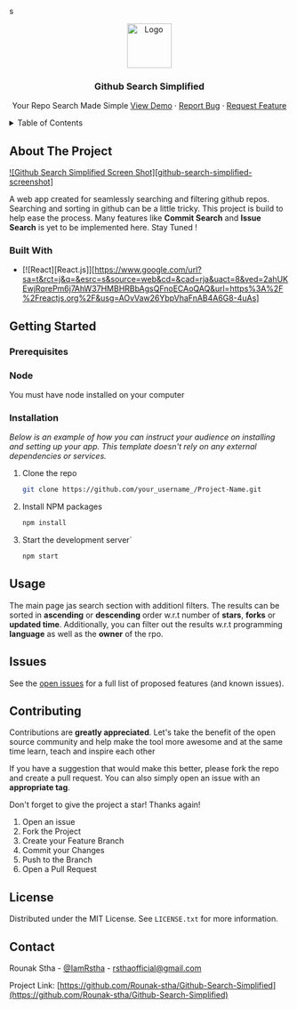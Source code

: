 s<br />
<div align="center">
  <img src="/Logo.png" alt="Logo" width="80" height="80">

  <h3 align="center">Github Search Simplified</h3>

  <p align="center">
    Your Repo Search Made Simple
    <a href="#">View Demo</a>
    ·
    <a href="https://github.com/Rounak-stha/Github-Search-Simplified/issues">Report Bug</a>
    ·
    <a href="https://github.com/Rounak-stha/Github-Search-Simplified/issues">Request Feature</a>
  </p>
</div>



<!-- TABLE OF CONTENTS -->
<details>
  <summary>Table of Contents</summary>
  <ol>
    <li>
      <a href="#about-the-project">About The Project</a>
      <ul>
        <li><a href="#built-with">Built With</a></li>
      </ul>
    </li>
    <li>
      <a href="#getting-started">Getting Started</a>
      <ul>
        <li><a href="#prerequisites">Prerequisites</a></li>
        <li><a href="#installation">Installation</a></li>
      </ul>
    </li>
    <li><a href="#usage">Usage</a></li>
    <li><a href="#roadmap">Roadmap</a></li>
    <li><a href="#contributing">Contributing</a></li>
    <li><a href="#license">License</a></li>
    <li><a href="#contact">Contact</a></li>
    <li><a href="#acknowledgments">Acknowledgments</a></li>
  </ol>
</details>



<!-- ABOUT THE PROJECT -->
## About The Project

[![Github Search Simplified Screen Shot][github-search-simplified-screenshot]](https://github.com/Rounak-stha/Github-Search-Simplified/blob/main/public/Logo.png?raw=true)

A web app created for seamlessly searching and filtering github repos. Searching and sorting in github can be a little tricky. This project is build to help ease the process. Many features like **Commit Search** and **Issue Search** is yet to be implemented here. Stay Tuned !

### Built With

* [![React][React.js]][https://www.google.com/url?sa=t&rct=j&q=&esrc=s&source=web&cd=&cad=rja&uact=8&ved=2ahUKEwjRqrePm6j7AhW37HMBHRBbAgsQFnoECAoQAQ&url=https%3A%2F%2Freactjs.org%2F&usg=AOvVaw26YbpVhaFnAB4A6G8-4uAs]


<!-- GETTING STARTED -->
## Getting Started


### Prerequisites

### Node
You must have node installed on your computer

### Installation

_Below is an example of how you can instruct your audience on installing and setting up your app. This template doesn't rely on any external dependencies or services._

1. Clone the repo
   ```sh
   git clone https://github.com/your_username_/Project-Name.git
   ```
2. Install NPM packages
   ```sh
   npm install
   ```
3. Start the development server`
   ```sh
   npm start
   ```


<!-- USAGE EXAMPLES -->
## Usage

The main page jas search section with additionl filters. The results can be sorted in **ascending** or **descending** order w.r.t number of **stars**, **forks** or **updated time**. Additionally, you can filter out the results w.r.t programming **language** as well as the **owner** of the rpo.



<!-- ROADMAP -->
## Issues

See the [open issues](https://github.com/Rounak-stha/Github-Search-Simplified/issues) for a full list of proposed features (and known issues).

<!-- CONTRIBUTING -->
## Contributing

Contributions are **greatly appreciated**. Let's take the benefit of the open source community and help make the tool more awesome and at the same time learn, teach and inspire each other

If you have a suggestion that would make this better, please fork the repo and create a pull request. You can also simply open an issue with an **appropriate tag**.

Don't forget to give the project a star! Thanks again!

1. Open an issue
2. Fork the Project
3. Create your Feature Branch
4. Commit your Changes
5. Push to the Branch
6. Open a Pull Request

<!-- LICENSE -->
## License

Distributed under the MIT License. See `LICENSE.txt` for more information.

<!-- CONTACT -->
## Contact

Rounak Stha - [@IamRstha](https://twitter.com/IamRstha) - rsthaofficial@gmail.com

Project Link: [https://github.com/Rounak-stha/Github-Search-Simplified](https://github.com/Rounak-stha/Github-Search-Simplified)
